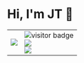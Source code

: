 # Hi, I'm JT 👋

<table>
  <tr>
    <td>
      <img src="https://github-readme-stats.vercel.app/api?username=jamesthomasonjr">
    </td>
    <td>
      <img src="https://visitor-badge.glitch.me/badge?page_id=jamesthomasonjr.jamesthomasonjr" alt="visitor badge">
      <br>
      <a href="https://twitter.com/jthomason4"><img src="https://img.shields.io/static/v1?label=jthomason4&style=social&logo=twitter&message=Follow%20me%20on%20Twitter"></a>
      <br>
      <a href="https://www.linkedin.com/in/jamesthomasonjr"><img src="https://img.shields.io/static/v1?label=jamesthomasonjr&style=social&logo=linkedin&message=Connect%20on%20LinkedIn"></a>
    </td>
  </tr>
</table>
